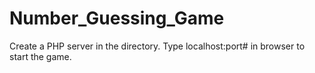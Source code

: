 # Number_Guessing_Game
Create a PHP server in the directory.
Type localhost:port# in browser to start the game.
